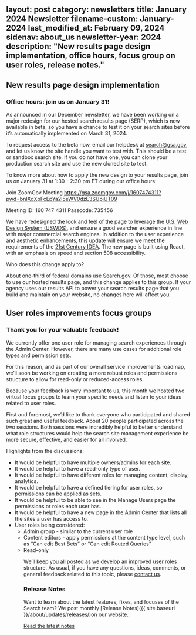 layout: post
category: newsletters
title: January 2024 Newsletter
filename-custom: January-2024
last_modified_at: February 09, 2024
sidenav: about_us
newsletter-year: 2024
description: "New results page design implementation, office hours, focus group on user roles, release notes."
---

## New results page design implementation

### Office hours: join us on January 31!

As announced in our December newsletter, we have been working on a major redesign for our hosted search results page (SERP), which is now available in beta, so you have a chance to test it on your search sites before it’s automatically implemented on March 31, 2024.

To request access to the beta now, email our helpdesk at [search@gsa.gov](mailto:search@gsa.gov), and let us know the site handle you want to test with. This should be a test or sandbox search site. If you do not have one, you can clone your production search site and use the new cloned site to test.

To know more about how to apply the new design to your results page, join us on January 31 at 1:30 - 2:30 pm ET during our office hours:

Join ZoomGov Meeting
https://gsa.zoomgov.com/j/1607474311?pwd=bnlXdXpFcEpYa2I5eWV0dzE3SUpiUT09

Meeting ID: 160 747 4311
Passcode: 735456

We have redesigned the look and feel of the page to leverage the [U.S. Web Design System (USWDS)](https://designsystem.digital.gov/), and ensure a good searcher experience in line with major commercial search engines. In addition to the user experience and aesthetic enhancements, this update will ensure we meet the requirements of the [21st Century IDEA](https://digital.gov/resources/delivering-digital-first-public-experience/). The new page is built using React, with an emphasis on speed and section 508 accessibility. 

Who does this change apply to?

About one-third of federal domains use Search.gov. Of those, most choose to use our hosted results page, and this change applies to this group. If your agency uses our results API to power your search results page that you build and maintain on your website, no changes here will affect you.




## User roles improvements focus groups

### Thank you for your valuable feedback!

We currently offer one user role for managing search experiences through the Admin Center. However, there are many use cases for additional role types and permission sets. 

For this reason, and as part of our overall service improvements roadmap, we’ll soon be working on creating a more robust roles and permissions structure to allow for read-only or reduced-access roles. 

Because your feedback is very important to us, this month we hosted two virtual  focus groups to learn your specific needs and listen to your ideas related to user roles.

First and foremost, we’d like to thank everyone who participated and shared such great and useful feedback. About 20 people participated across the two sessions. Both sessions were incredibly helpful to better understand what role structures would help the search site management experience be more secure, effective, and easier for all involved.

Highlights from the discussions:
<ul>
<li>It would be helpful to have multiple owners/admins for each site.
<li>It would be helpful to have a read-only type of user.
<li>It would be helpful to have different roles for managing content, display, analytics.
<li>It would be helpful to have a defined tiering for user roles, so permissions can be applied as sets.
<li>It would be helpful to be able to see in the Manage Users page the permissions or roles each user has.
<li>It would be helpful to have a new page in the Admin Center that lists all the sites a user has access to.
<li>User roles being considered:
<ul>
<li><Owner
<li>Admin group - similar to the current user role
<li>Content editors - apply permissions at the content type level, such as “Can edit Best Bets” or “Can edit Routed Queries”
<li>Read-only

We’ll keep you all posted as we develop an improved user roles structure. As usual, if you have any questions, ideas, comments, or general feedback related to this topic, please  [contact us](mailto:search@gsa.gov).


### Release Notes

Want to learn about the latest features, fixes, and focuses of the Search team? We post monthly [Release Notes]({{ site.baseurl }}/about/updates/releases/)on our website.

[Read the latest notes]({{site.baseurl}}/about/updates/releases/december-2023.html)
